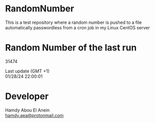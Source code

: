 # RandomNumber    
This is a test repository where a random number is pushed to a file automatically passwordless from a cron job in my Linux CentOS server    
# Random Number of the last run   
31474
      
Last update (GMT +1)    
01/28/24 22:00:01
# Developer    
Hamdy Abou El Anein   
hamdy.aea@protonmail.com
